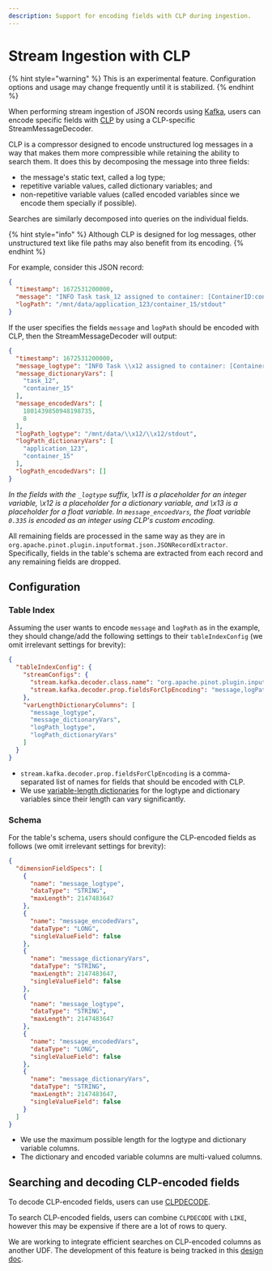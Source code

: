 ```yaml
---
description: Support for encoding fields with CLP during ingestion.
---
```


# Stream Ingestion with CLP

{% hint style="warning" %}
This is an experimental feature. Configuration options and usage may change frequently until it is stabilized.
{% endhint %}

When performing stream ingestion of JSON records using [Kafka](pinot-stream-ingestion/import-from-apache-kafka.md), users can encode specific fields with [CLP](https://github.com/y-scope/clp) by using a CLP-specific StreamMessageDecoder.

CLP is a compressor designed to encode unstructured log messages in a way that makes them more compressible while retaining the ability to search them. It does this by decomposing the message into three fields:

* the message's static text, called a log type;
* repetitive variable values, called dictionary variables; and
* non-repetitive variable values (called encoded variables since we encode them specially if possible).

Searches are similarly decomposed into queries on the individual fields.

{% hint style="info" %}
Although CLP is designed for log messages, other unstructured text like file paths may also benefit from its encoding.
{% endhint %}

For example, consider this JSON record:

```json
{
  "timestamp": 1672531200000,
  "message": "INFO Task task_12 assigned to container: [ContainerID:container_15], operation took 0.335 seconds. 8 tasks remaining.",
  "logPath": "/mnt/data/application_123/container_15/stdout"
}
```

If the user specifies the fields `message` and `logPath` should be encoded with CLP, then the StreamMessageDecoder will output:

```json
{
  "timestamp": 1672531200000,
  "message_logtype": "INFO Task \\x12 assigned to container: [ContainerID:\\x12], operation took \\x13 seconds. \\x11 tasks remaining.",
  "message_dictionaryVars": [
    "task_12",
    "container_15"
  ],
  "message_encodedVars": [
    1801439850948198735,
    8
  ],
  "logPath_logtype": "/mnt/data/\\x12/\\x12/stdout",
  "logPath_dictionaryVars": [
    "application_123",
    "container_15"
  ],
  "logPath_encodedVars": []
}
```

_In the fields with the `_logtype` suffix, \x11 is a placeholder for an integer variable, \x12 is a placeholder for a dictionary variable, and \x13 is a placeholder for a float variable. In `message_encoedVars`, the float variable `0.335` is encoded as an integer using CLP's custom encoding._

All remaining fields are processed in the same way as they are in `org.apache.pinot.plugin.inputformat.json.JSONRecordExtractor`. Specifically, fields in the table's schema are extracted from each record and any remaining fields are dropped.

## Configuration

### Table Index

Assuming the user wants to encode `message` and `logPath` as in the example, they should change/add the following settings to their `tableIndexConfig` (we omit irrelevant settings for brevity):

```json
{
  "tableIndexConfig": {
    "streamConfigs": {
      "stream.kafka.decoder.class.name": "org.apache.pinot.plugin.inputformat.clplog.CLPLogMessageDecoder",
      "stream.kafka.decoder.prop.fieldsForClpEncoding": "message,logPath"
    },
    "varLengthDictionaryColumns": [
      "message_logtype",
      "message_dictionaryVars",
      "logPath_logtype",
      "logPath_dictionaryVars"
    ]
  }
}
```

* `stream.kafka.decoder.prop.fieldsForClpEncoding` is a comma-separated list of names for fields that should be encoded with CLP.
* We use [variable-length dictionaries](../../configuration-reference/table#table-index-config) for the logtype and dictionary variables since their length can vary significantly.

### Schema

For the table's schema, users should configure the CLP-encoded fields as follows  (we omit irrelevant settings for brevity):

```json
{
  "dimensionFieldSpecs": [
    {
      "name": "message_logtype",
      "dataType": "STRING",
      "maxLength": 2147483647
    },
    {
      "name": "message_encodedVars",
      "dataType": "LONG",
      "singleValueField": false
    },
    {
      "name": "message_dictionaryVars",
      "dataType": "STRING",
      "maxLength": 2147483647,
      "singleValueField": false
    },
    {
      "name": "message_logtype",
      "dataType": "STRING",
      "maxLength": 2147483647
    },
    {
      "name": "message_encodedVars",
      "dataType": "LONG",
      "singleValueField": false
    },
    {
      "name": "message_dictionaryVars",
      "dataType": "STRING",
      "maxLength": 2147483647,
      "singleValueField": false
    }
  ]
}
```

* We use the maximum possible length for the logtype and dictionary variable columns.
* The dictionary and encoded variable columns are multi-valued columns.

## Searching and decoding CLP-encoded fields

To decode CLP-encoded fields, users can use [CLPDECODE](../../configuration-reference/functions/clpdecode.md).

To search CLP-encoded fields, users can combine `CLPDECODE` with `LIKE`, however this may be expensive if there are a lot of rows to query.

We are working to integrate efficient searches on CLP-encoded columns as another UDF. The development of this feature is being tracked in this [design doc](https://docs.google.com/document/d/1nHZb37re4mUwEA258x3a2pgX13EWLWMJ0uLEDk1dUyU/edit).

